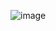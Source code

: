 
![image](https://github.com/bhurtelmanish/CRUD_profile_finder/assets/135348953/72779f28-bdc5-474e-9e50-0a8b89f82309)


